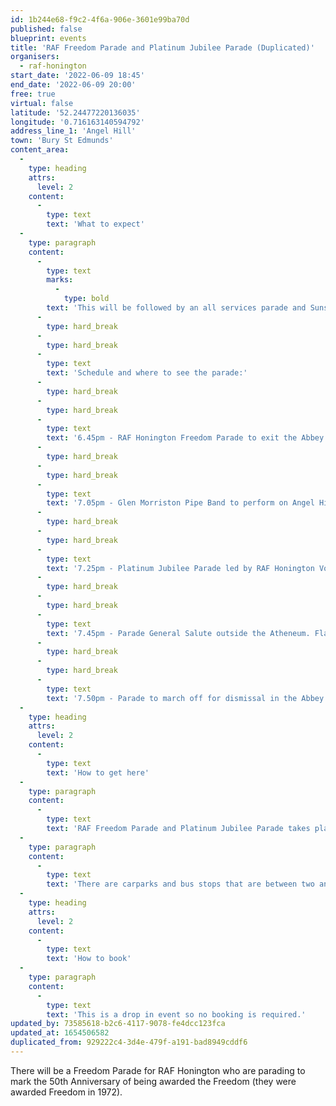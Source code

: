 ```yaml
---
id: 1b244e68-f9c2-4f6a-906e-3601e99ba70d
published: false
blueprint: events
title: 'RAF Freedom Parade and Platinum Jubilee Parade (Duplicated)'
organisers:
  - raf-honington
start_date: '2022-06-09 18:45'
end_date: '2022-06-09 20:00'
free: true
virtual: false
latitude: '52.24477220136035'
longitude: '0.716163140594792'
address_line_1: 'Angel Hill'
town: 'Bury St Edmunds'
content_area:
  -
    type: heading
    attrs:
      level: 2
    content:
      -
        type: text
        text: 'What to expect'
  -
    type: paragraph
    content:
      -
        type: text
        marks:
          -
            type: bold
        text: 'This will be followed by an all services parade and Sunset Ceremony on Angel Hill, Bury St Edmunds for H.M. The Queen’s Platinum Jubilee.'
      -
        type: hard_break
      -
        type: hard_break
      -
        type: text
        text: 'Schedule and where to see the parade:'
      -
        type: hard_break
      -
        type: hard_break
      -
        type: text
        text: '6.45pm - RAF Honington Freedom Parade to exit the Abbey Gardens led by the RAF Honington Voluntary Band, to mark the 50th Anniversary of their award. The Parade will march up Abbeygate Street and around Cornhill before returning to the Abbey Gardens.'
      -
        type: hard_break
      -
        type: hard_break
      -
        type: text
        text: '7.05pm - Glen Morriston Pipe Band to perform on Angel Hill, before forming up for the Sunset Ceremony.'
      -
        type: hard_break
      -
        type: hard_break
      -
        type: text
        text: '7.25pm - Platinum Jubilee Parade led by RAF Honington Voluntary Band, and to include Navy, Army, RAF and Cadets, will exit the Abbey Gardens to form up on Angel Hill for the Sunset Ceremony.'
      -
        type: hard_break
      -
        type: hard_break
      -
        type: text
        text: '7.45pm - Parade General Salute outside the Atheneum. Flag Lowered for Sunset Ceremony. Apache helicopter Flypast.'
      -
        type: hard_break
      -
        type: hard_break
      -
        type: text
        text: '7.50pm - Parade to march off for dismissal in the Abbey Gardens'
  -
    type: heading
    attrs:
      level: 2
    content:
      -
        type: text
        text: 'How to get here'
  -
    type: paragraph
    content:
      -
        type: text
        text: 'RAF Freedom Parade and Platinum Jubilee Parade takes place at Angel Hill in Bury St Edmunds.'
  -
    type: paragraph
    content:
      -
        type: text
        text: 'There are carparks and bus stops that are between two and three minutes walk from the event.'
  -
    type: heading
    attrs:
      level: 2
    content:
      -
        type: text
        text: 'How to book'
  -
    type: paragraph
    content:
      -
        type: text
        text: 'This is a drop in event so no booking is required.'
updated_by: 73585618-b2c6-4117-9078-fe4dcc123fca
updated_at: 1654506582
duplicated_from: 929222c4-3d4e-479f-a191-bad8949cddf6
---
```

There will be a Freedom Parade for RAF Honington who are parading to mark the 50th Anniversary of being awarded the Freedom (they were awarded Freedom in 1972).